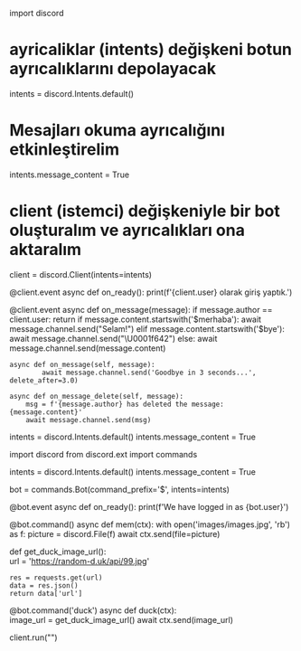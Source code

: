 import discord



# ayricaliklar (intents) değişkeni botun ayrıcalıklarını depolayacak
intents = discord.Intents.default()
# Mesajları okuma ayrıcalığını etkinleştirelim
intents.message_content = True
# client (istemci) değişkeniyle bir bot oluşturalım ve ayrıcalıkları ona aktaralım
client = discord.Client(intents=intents)

@client.event
async def on_ready():
    print(f'{client.user} olarak giriş yaptık.')

@client.event
async def on_message(message):
    if message.author == client.user:
        return
    if message.content.startswith('$merhaba'):
        await message.channel.send("Selam!")
    elif message.content.startswith('$bye'):
        await message.channel.send("\\U0001f642")
    else:
        await message.channel.send(message.content)

    async def on_message(self, message):
            await message.channel.send('Goodbye in 3 seconds...', delete_after=3.0)

    async def on_message_delete(self, message):
        msg = f'{message.author} has deleted the message: {message.content}'
        await message.channel.send(msg)


intents = discord.Intents.default()
intents.message_content = True

import discord
from discord.ext import commands

intents = discord.Intents.default()
intents.message_content = True

bot = commands.Bot(command_prefix='$', intents=intents)

@bot.event
async def on_ready():
    print(f'We have logged in as {bot.user}')

@bot.command()
async def mem(ctx):
    with open('images/images.jpg', 'rb') as f:
        picture = discord.File(f)
    await ctx.send(file=picture)    


def get_duck_image_url():    
    url = 'https://random-d.uk/api/99.jpg'

    res = requests.get(url)
    data = res.json()
    return data['url']


@bot.command('duck')
async def duck(ctx):    
    image_url = get_duck_image_url()
    await ctx.send(image_url)


client.run("")
